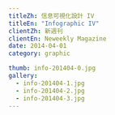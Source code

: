 ```yaml
---
titleZh: 信息可視化設計 IV
titleEn: "Infographic IV"
clientZh: 新週刊
clientEn: Neweekly Magazine
date: 2014-04-01
category: graphic

thumb: info-201404-0.jpg
gallery:
  - info-201404-1.jpg
  - info-201404-2.jpg
  - info-201404-3.jpg
---
```

